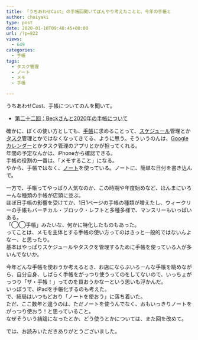 ```yaml
---
title: 「うちあわせCast」の手帳回聞いてぼんやり考えたことと、今年の手帳と
author: choiyaki
type: post
date: 2020-01-10T09:40:45+00:00
url: /?p=822
views:
  - 649
categories:
  - 手帳
tags:
  - タスク管理
  - ノート
  - メモ
  - 手帳

---
```

うちあわせCast、手帳についてのんを聞いて。

  * [第二十二回：Beckさんと2020年の手帳について][1]

確かに、ぼくの使い方としても、[手帳][2]に求めることって、[スケジュール][3]管理とか[タスク][4]管理とかではなくなってきてる、ように思う。そういうのんは、[Googleカレンダー][5]とかタスク管理のアプリとかが担ってくれる。  
年間の予定なんかは、iPhoneから確認できる。  
手帳の役割の一番は、「メモすること」になる。  
やから、手帳ではなく、[ノート][6]を使っている。ノートに、簡単な日付を書き込んで。

一方で、手帳ってやっぱり人気なのか、この時期や年度始めなど、ほんまにいろーんな種類の手帳が店頭に並ぶ。  
ほぼ日手帳の影響を受けてか、1日1ページの手帳の種類が増えたし、ウィークリーの手帳もバーチカル・ブロック・レフトと多種多様で、マンスリーもいっぱいある。  
「◯◯手帳」みたいな、何かに特化したものもあった。  
ってことは、メモを主体とする手帳の使い方ってのはきっと一般的ではないんよなー、と思ったり。  
基本はやっぱりスケジュールやタスクを管理するために手帳を使っている人が多いんでないか。

今年どんな手帳を使おうか考えるとき、お店にならぶいろーんな手帳を眺めながら、自分自身、しばらく手帳をがっつり使うってのをしてないので、いっちょがっつり「ザ・手帳！」ってのを買おうかなーという思いも浮かんだ。  
いっぽうで、iPadを手帳化するのも考えた。  
で、結局はいつもどおり「ノートを使おう」に落ち着いた。  
ただ、ここ数年と違うのは、ただノートを使うんでなく、おもいっきりノートをがっつり使おう！と思っていること。  
なぜそういう結論になったとか、どう使うとかについては、また回を改めて。

では、お読みいただきありがとうございました。

 [1]: https://anchor.fm/rashita/episodes/Beck2020-e9vr6g
 [2]: https://scrapbox.io/choiyaki-hondana/%E6%89%8B%E5%B8%B3
 [3]: https://scrapbox.io/choiyaki-hondana/%E3%82%B9%E3%82%B1%E3%82%B8%E3%83%A5%E3%83%BC%E3%83%AB
 [4]: https://scrapbox.io/choiyaki-hondana/%E3%82%BF%E3%82%B9%E3%82%AF
 [5]: https://scrapbox.io/choiyaki-hondana/Google%E3%82%AB%E3%83%AC%E3%83%B3%E3%83%80%E3%83%BC
 [6]: https://scrapbox.io/choiyaki-hondana/%E3%83%8E%E3%83%BC%E3%83%88